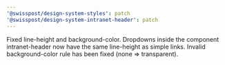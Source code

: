 ```yaml
---
'@swisspost/design-system-styles': patch
'@swisspost/design-system-intranet-header': patch
---
```


Fixed line-height and background-color. Dropdowns inside the component intranet-header now have the same line-height as simple links. Invalid background-color rule has been fixed (none => transparent).
